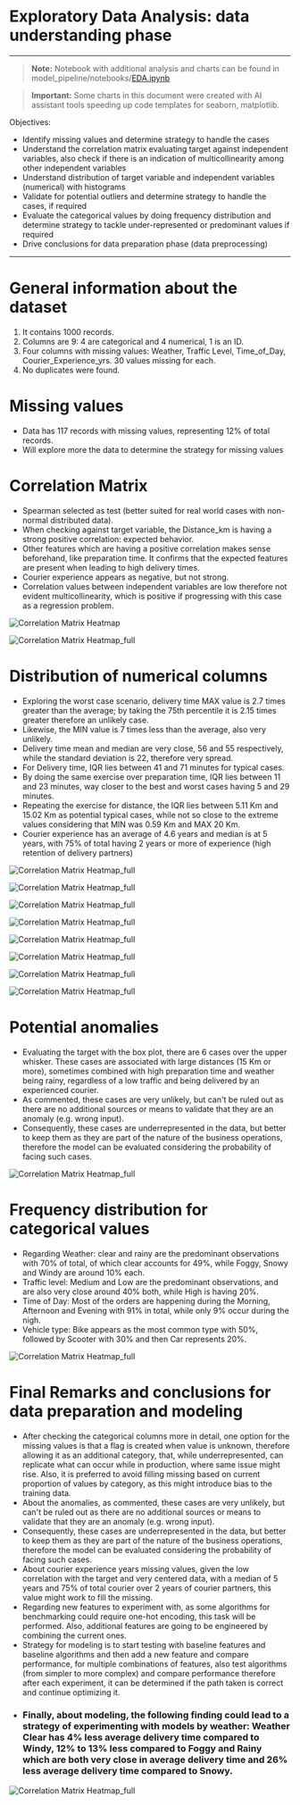 # Exploratory Data Analysis: data understanding phase

---

> **Note:** Notebook with additional analysis and charts can be found in model_pipeline/notebooks/[EDA.ipynb](model_pipeline/notebooks/EDA.ipynb)

> **Important:** Some charts in this document were created with AI assistant tools speeding up code templates for seaborn, matplotlib.

Objectives:
* Identify missing values and determine strategy to handle the cases
* Understand the correlation matrix evaluating target against independent variables, also check if there is an indication of multicollinearity among other independent variables
* Understand distribution of target variable and independent variables (numerical) with histograms
* Validate for potential outliers and determine strategy to handle the cases, if required
* Evaluate the categorical values by doing frequency distribution and determine strategy to tackle under-represented or predominant values if required
* Drive conclusions for data preparation phase (data preprocessing)

---

# General information about the dataset
1. It contains 1000 records.
2. Columns are 9: 4 are categorical and 4 numerical, 1 is an ID.
3. Four columns with missing values: Weather, Traffic Level, Time_of_Day, Courier_Experience_yrs. 30 values missing for each.
4. No duplicates were found.

# Missing values
* Data has 117 records with missing values, representing 12% of total records.
* Will explore more the data to determine the strategy for missing values

# Correlation Matrix

* Spearman selected as test (better suited for real world cases with non-normal distributed data).
* When checking against target variable, the Distance_km is having a strong positive correlation: expected behavior.
* Other features which are having a positive correlation makes sense beforehand, like preparation time. It confirms that the expected features are present when leading to high delivery times.
* Courier experience appears as negative, but not strong.
* Correlation values between independent variables are low therefore not evident multicollinearity, which is positive if progressing with this case as a regression problem.

![Correlation Matrix Heatmap](images/corr_1.png)

![Correlation Matrix Heatmap_full](images/corr_2.png)

# Distribution of numerical columns

* Exploring the worst case scenario, delivery time MAX value is 2.7 times greater than the average; by taking the 75th percentile it is 2.15 times greater therefore an unlikely case.
* Likewise, the MIN value is 7 times less than the average, also very unlikely.
* Delivery time mean and median are very close, 56 and 55 respectively, while the standard deviation is 22, therefore very spread.
* For Delivery time, IQR lies between 41 and 71 minutes for typical cases.
* By doing the same exercise over preparation time, IQR lies between 11 and 23 minutes, way closer to the best and worst cases having 5 and 29 minutes.
* Repeating the exercise for distance, the IQR lies between 5.11 Km and 15.02 Km as potential typical cases, while not so close to the extreme values considering that MIN was 0.59 Km and MAX 20 Km.
* Courier experience has an average of 4.6 years and median is at 5 years, with 75% of total having 2 years or more of experience (high retention of delivery partners)

![Correlation Matrix Heatmap_full](images/dist.png)

![Correlation Matrix Heatmap_full](images/del_km.png)

![Correlation Matrix Heatmap_full](images/del_prep.png)

![Correlation Matrix Heatmap_full](images/del_exp.png)

![Correlation Matrix Heatmap_full](images/del_weather.png)

![Correlation Matrix Heatmap_full](images/del_traffic.png)

![Correlation Matrix Heatmap_full](images/del_time.png)

![Correlation Matrix Heatmap_full](images/del_vehicle.png)

# Potential anomalies

* Evaluating the target with the box plot, there are 6 cases over the upper whisker. These cases are associated with large distances (15 Km or more), sometimes combined with high preparation time and weather being rainy, regardless of a low traffic and being delivered by an experienced courier.
* As commented, these cases are very unlikely, but can't be ruled out as there are no additional sources or means to validate that they are an anomaly (e.g. wrong input).
* Consequently, these cases are underrepresented in the data, but better to keep them as they are part of the nature of the business operations, therefore the model can be evaluated considering the probability of facing such cases.

![Correlation Matrix Heatmap_full](images/boxplot.png)

# Frequency distribution for categorical values

* Regarding Weather: clear and rainy are the predominant observations with 70% of total, of which clear accounts for 49%, while Foggy, Snowy and Windy are around 10% each.
* Traffic level: Medium and Low are the predominant observations, and are also very close around 40% both, while High is having 20%.
* Time of Day: Most of the orders are happening during the Morning, Afternoon and Evening with 91% in total, while only 9% occur during the nigh.
* Vehicle type: Bike appears as the most common type with 50%, followed by Scooter with 30% and then Car represents 20%.

![Correlation Matrix Heatmap_full](images/freq_dist.png)

# Final Remarks and conclusions for data preparation and modeling

* After checking the categorical columns more in detail, one option for the missing values is that a flag is created when value is unknown, therefore allowing it as an additional category, that, while underrepresented, can replicate what can occur while in production, where same issue might rise. Also, it is preferred to avoid filling missing based on current proportion of values by category, as this might introduce bias to the training data.
* About the anomalies, as commented, these cases are very unlikely, but can't be ruled out as there are no additional sources or means to validate that they are an anomaly (e.g. wrong input).
* Consequently, these cases are underrepresented in the data, but better to keep them as they are part of the nature of the business operations, therefore the model can be evaluated considering the probability of facing such cases.
* About courier experience years missing values, given the low correlation with the target and very centered data, with a median of 5 years and 75% of total courier over 2 years of courier partners, this value might work to fill the missing.
* Regarding new features to experiment with, as some algorithms for benchmarking could require one-hot encoding, this task will be performed. Also, additional features are going to be engineered by combining the current ones.
* Strategy for modeling is to start testing with baseline features and baseline algorithms and then add a new feature and compare performance, for multiple combinations of features, also test algorithms (from simpler to more complex) and compare performance therefore after each experiment, it can be determined if the path taken is correct and continue optimizing it.
* ### **Finally, about modeling, the following finding could lead to a strategy of experimenting with models by weather: Weather Clear has 4% less average delivery time compared to Windy, 12% to 13% less compared to Foggy and Rainy which are both very close in average delivery time and 26% less average delivery time compared to Snowy.**

![Correlation Matrix Heatmap_full](images/weather_avg_time.png)
